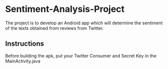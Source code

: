 # Sentiment-Analysis-Project
The project is to develop an Android app which will determine the sentiment of the texts obtained from reviews from Twitter.

## Instructions
Before building the apk, put your Twitter Consumer and Secret Key in the MainActivity.java
